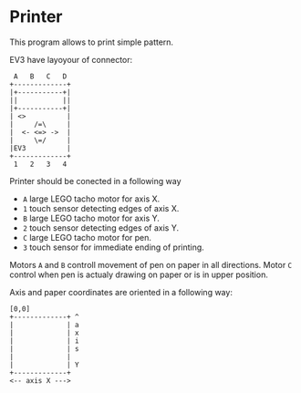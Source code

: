 # Printer

This program allows to print simple pattern.

EV3 have layoyour of connector:

```
 A   B   C   D
+-------------+
|+-----------+|
||           ||
|+-----------+|
| <>          |
|     /=\     |
|  <- <=> ->  |
|     \=/     |
|EV3          |
+-------------+
 1   2   3   4 
```
Printer should be conected in a following way

* `A` large LEGO tacho motor for axis X.
* `1` touch sensor detecting edges of axis X.
* `B` large LEGO tacho motor for axis Y.
* `2` touch sensor detecting edges of axis Y.
* `C` large LEGO tacho motor for pen.
* `3` touch sensor for immediate ending of printing.

Motors `A` and `B` controll movement of pen on paper in all directions. Motor `C` control when pen is actualy drawing on paper or is in upper position.

Axis and paper coordinates are oriented in a following way:

```
[0,0]
+-------------+ ^
|             | a
|             | x
|             | i
|             | s
|             | 
|             | Y
+-------------+
<-- axis X ---> 
```


